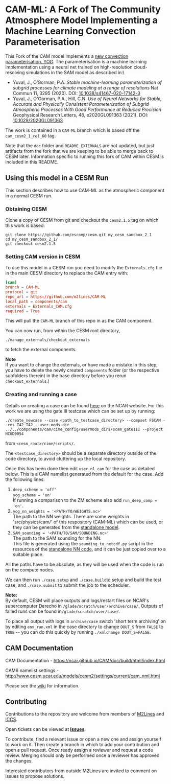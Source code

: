# CAM-ML: A Fork of The Community Atmosphere Model Implementing a Machine Learning Convection Parameterisation

This Fork of the CAM model implements a [new convection parameterisation, YOG](https://github.com/m2lines/convection-parameterization-in-CAM).
The parameterisation is a machine learning implementation using a neural net trained
on high-resolution cloud-resolving simulations in the SAM model as described in:\

- Yuval, J., O’Gorman, P.A.
  _Stable machine-learning parameterization of subgrid processes for climate modeling at
  a range of resolutions_
  Nat Commun 11, 3295 (2020). DOI: [10.1038/s41467-020-17142-3](https://doi.org/10.1038/s41467-020-17142-3)
- Yuval, J., O'Gorman, P.A., Hill, C.N.
  _Use of Neural Networks for Stable, Accurate and Physically Consistent Parameterization of Subgrid Atmospheric Processes With Good Performance at Reduced Precision_
  Geophysical Research Letters, 48, e2020GL091363 (2021). DOI: [10.1029/2020GL091363](https://doi.org/10.1029/2020GL091363)

The work is contained in a `CAM-ML` branch which is based off the `cam_cesm2_1_rel_60` tag.

Note that the `doc` folder and `README_EXTERNALS` are not updated, but just artifacts from the fork that we are keeping to be able to merge back to CESM later.
Information specific to running this fork of CAM within CESM is included in this README.

## Using this model in a CESM Run

This section describes how to use CAM-ML as the atmospheric component in a normal CESM run. 

### Obtaining CESM

Clone a copy of CESM from git and checkout the `cesm2.1.5` tag on which this work is based:
```
git clone https://github.com/escomp/cesm.git my_cesm_sandbox_2_1
cd my_cesm_sandbox_2_1/
git checkout cesm2.1.5
```

### Setting CAM version in CESM

To use this model in a CESM run you need to modify the `Externals.cfg` file in the
main CESM directory to replace the CAM entry with:
```toml
[cam]
branch = CAM-ML
protocol = git
repo_url = https://github.com/m2lines/CAM-ML
local_path = components/cam
externals = Externals_CAM.cfg
required = True
```
This will pull the `CAM-ML` branch of this repo in as the CAM component.

You can now run, from within the CESM root directory,
```
./manage_externals/checkout_externals
```
to fetch the external components.

**Note**   
If you want to change the externals, or have made a mistake in this step, you have to delete the newly created `components` folder (or the respective subfolders therein) in the base directory before you rerun `checkout_externals`.)

### Creating and running a case

Details on creating a case can be found
[here](https://ncar.github.io/CAM/doc/build/html/CAM6.0_users_guide/building-and-running-cam.html) on the NCAR website.
For this work we are using the gate III testcase which can be set up by running:
```
./create_newcase --case <path_to_testcase_directory> --compset FSCAM --res T42_T42 --user-mods-dir ../../components/cam/cime_config/usermods_dirs/scam_gateIII --project NCGD0054
```
from `<cesm_root>/cime/scripts/`.

The `<testcase_directory>` should be a separate directory outside of the code directory, to avoid cluttering up the local repository.

Once this has been done then edit `user_nl_cam` for the case as detailed below.
This is a CAM namelist generated from the default for the case.
Add the following lines:

1. `deep_scheme = 'off'`\
   `yog_scheme = 'on'` \
    If running a comparison to the ZM scheme also add `run_deep_comp = 'on'`.
2. `yog_nn_weights = '<PATH/TO/WEIGHTS.nc>'`\
    The path to the NN weights. There are some weights in `src/physics/cam/' of this respository (CAM-ML) which can be used, or they can be generated from the [standalone model](https://github.com/m2lines/convection-parameterization-in-CAM).
3. `SAM_sounding = '<PATH/TO/SAM/SOUNDING.nc>'`\
    The path to the SAM sounding for the NN.\
    This file is generated using the `sounding_to_netcdf.py` script in the resources of the [standalone NN code](https://github.com/m2lines/convection-parameterization-in-CAM), and it can be just copied over to a suitable place.

All the paths have to be absolute, as they will be used when the code is run on the compute nodes.

We can then run `./case.setup` and `./case.build`to setup and build the test case, and `./case.submit` to submit the job to the scheduler.

**Note:**  
By default, CESM will place outputs and logs/restart files on NCAR's supercomputer Derecho in `/glade/scratch/user/archive/case/`.
Outputs of failed runs can be found in`/glade/scratch/user/case/`.

To place all output with logs in `archive/case` switch 'short term archiving' on by editing `env_run.xml` in the case directory to change `DOUT_S` from `FALSE` to `TRUE` -- you can do this quickly by running `﻿./xmlchange DOUT_S=FALSE`.

## CAM Documentation

CAM Documentation - https://ncar.github.io/CAM/doc/build/html/index.html

CAM6 namelist settings - http://www.cesm.ucar.edu/models/cesm2/settings/current/cam_nml.html

Please see the [wiki](https://github.com/ESCOMP/CAM/wiki) for information.

## Contributing

Contributions to the repository are welcome from members of [M2Lines](https://m2lines.github.io/) and [ICCS](https://iccs.cam.ac.uk/).

Open tickets can be viewed at [**Issues**](https://github.com/m2lines/CAM-ML/issues).

To contribute, find a relevant issue or open a new one and assign yourself to work on it. Then create a branch in which to add your contribution and open a pull request. Once ready assign a reviewer and request a code review. Merging should only be performed once a reviewer has approved the changes.

Interested contributors from outside M2Lines are invited to comment on issues to propose solutions.

